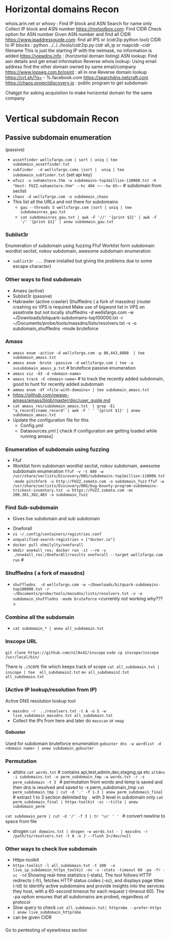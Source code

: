 # Horizontal domains Recon

whois.arin.net or whoxy : Find IP block and ASN 
	Search for name only
	Collect IP block and ASN number
https://mxtoolbox.com: Find CIDR
	Check option for ASN number
	Given ASN number and find all CIDR 
https://www.ipaddressguide.com:  find all IPS or  (cidr2ip python tool)
	CIDR to IP blocks : python ../../../tools/cidr2ip.py cidr all_ip or mapcidr -cidr filename
	This is just the starting IP with the netmask, no information is added
https://viewdns.info : (horizontal domain listing)
	ASN lookup: Find asn details and get email information
	Reverse whois lookup: Using email address find the other domain owned by same email/company
https://www.lopseg.com.br/osint : all in one
	Reverse domain lookup
https://crt.sh/?q=<name>
     - %.facebook.com
https://searchdns.netcraft.com 
https://chaos.projectdiscovery.io : public program to get subdomain


Chatgpt for asking acquisition to make horizontal domain for the same company

# Vertical subdomain Recon
## Passive subdomain enumeration
(passive)

- `assetfinder wellsfargo.com | sort | uniq | tee subdomain_assetfinder.txt`
- `subfinder  -d wellsfargo.coms |sort |  uniq | tee subdomain_subfinder.txt` (set api key)
- `wfuzz -u nahamstore.thm -w subdomains-top1million-110000.txt -H "Host: FUZZ.nahamstore.thm" --hc 404 ~~--hw 65~~` # subdomain from seclist
- `chaos -d wellsfargo.com -o subdomain_chaos`
- This list all the URLs and not there for subdomains
  - `gau --threads 5 wellsfargo.com |sort | uniq | tee subdomainres_gau.txt`
  - `cat subdomainres_gau.txt | awk -F '//' '{print $2}' | awk -F '/' '{print $1}' | anew subdomain_gau.txt`

### Sublist3r
Enumeration of subdomain using fuzzing
	Ffuf
	Worklist form subdomain wordlist seclist, nokov subdomain, awesome subdomain enumeration
 

- `sublist3r ...` (have installed but giving the problems due to some escape character)

### Other ways to find subdomain

- Amass (active)
- Sublist3r (passive)
- Hakrawler (active crawler)
Shuffledns ( a fork of massdns) (router crashing so VPS is required
Make use of bigword list in VPS on assetnote but not locally
		shuffledns  -d wellsfargo.com -w ~/Downloads/bitquark-subdomains-top100000.txt -r  ~/Documents/probe/tools/massdns/lists/resolvers.txt -v -o subdomain_shuffledns -mode bruteforce
        
### Amass

- `amass enum -active -d wellsfargo.com -p 80,443,8080  | tee subdomain_amass.txt`
- `amass enum -brute -passive -d wellsfargo.com | tee -a susubdomain_amass_p.txt`  # brutefoce passive enumeration
- `amass viz -d3 -d <domain-name>`
- `amass track -d <domain-name>` # to track the recently added subdomain, good to hunt for recently added subdomain
- `ammas enum -df <file-with-domains> | tee subdomain_amass.txt`
- https://github.com/owasp-amass/amass/blob/master/doc/user_guide.md
- `cat amass_res/subdomain_amass.txt  | grep -Ei  "a_record|cname_record" | awk -F ' ' '{print $1}' | anew subdomain_amass.txt`
- Update the configuration file for this
  - Config.yml
  - Datasources.yml [ check if configuration are getting loaded while running amass]
 

### Enumeration of subdomain using fuzzing

- Ffuf
- Worklist form subdomain wordlist seclist, nokov subdomain, awesome subdomain enumeration
`ffuf -v -t 400 -w /usr/share/seclists/Discovery/DNS/subdomains-top1million-110000.txt -mode pitchfork -u http://FUZZ.zomato.com -o subdomain_fuzz`
`ffuf -w /usr/share/seclists/Discovery/DNS/bug-bounty-program-subdomains-trickest-inventory.txt -u https://FUZZ.zomato.com -mc 200,301,302,403 -o subdomain_fuzz`

### Find Sub-subdomain
	
* Gives live subdomain and sub subdomain
- Oneforall
- `vi ~/.config/containers/registries.conf`
- `unqualified-search-registries = ["docker.io"]`
- `docker pull shmilylty/oneforall`
- `mkdir one4all_res; docker run -it --rm -v ./one4all_res:/OneForAll/results oneforall --target wellsfargo.com run` # 
<what are the other ways>


### Shuffledns ( a fork of massdns)

- `shuffledns  -d wellsfargo.com -w ~/Downloads/bitquark-subdomains-top100000.txt -r  ~/Documents/probe/tools/massdns/lists/resolvers.txt -v -o subdomain_shuffledns -mode bruteforce`
<currently not working why???>
### Combine all the subdomain

- `cat subdomain_* | anew all_subdomain.txt`
  
### Inscope URL
`git clone https://github.com/nil0x42/inscope`
`sudo cp inscope/inscope /usr/local/bin/`

There is `./SCOPE` file which keeps track of scope
`cat all_subdomain.txt |  inscope | tee  all_subdomain2.txt`
`mv all_subdomain2.txt all_subdomain.txt`


### (Active IP lookup/resolution from IP)
Active DNS resolution lookup tool
- `massdns -r  ../resolvers.txt -t A -o S -w live_subdomain_massdns.txt all_subdomain.txt`
- Collect the IPs from here and later do `masscan` or `nmap`
  

#### Gobuster
Used for subdomain bruteforce enumeration
`gobuster dns -w wordlist -d <domain name> | anew subdomain_gobuster`

### Permutation 
* altdns
`cat words.txt`  # contains api,test,admin,dev,staging,qa etc
`altdns -i subdomains.txt -o perm_subdomain_tmp -w words.txt -r -s perm_subdomain -t 3 ` # permutation from words and temp is saved and then dns is resolved and saved to -s perm_subdomain_tmp
`cat perm_subdomain_tmp | cut -d '.' -f 1-3 | anew perm_subdomain_final` # extract 1 to 3 section delimited by `.` with 3 level in subdomain only
`cat perm_subdomain_final | httpx-toolkit -sc --title | anew subdomain_perm`

`cat subdomain_perm | cut -d '/' -f 3 | tr '\n' ' ' ` # convert newline to space from file

* dnsgen
  `cat domains.txt | dnsgen -w words.txt - | massdns -r /path/to/resolvers.txt -t A -o J --flush 2>/dev/null`



### Other ways to check live subdomain

- Httpx-toolkit
- `httpx-toolkit -l all_subdomain.txt -t 100  -o live_ip_subdomain_httpx_toolkit -nc -v -stats -timeout 60 -pa -fr -sc -td`
 Showing real-time statistics (-stats). The tool follows HTTP redirects (-fr), fetches HTTP status codes (-sc), and displays page titles (-td) to identify active subdomains and provide insights into the services they host, with a 60-second timeout for each request (-timeout 60). The -pa option ensures that all subdomains are probed, regardless of protocol
- Slow query to check `cat all_subdomain.txt| httprobe --prefer-https | anew live_subdomain_httprobe`
- can be given CIDR
  
### 
Go to pentesting of eyewitness section